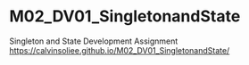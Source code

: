# M02_DV01_SingletonandState
Singleton and State Development Assignment
https://calvinsoliee.github.io/M02_DV01_SingletonandState/
